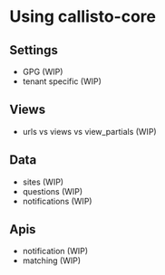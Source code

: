# Using callisto-core

## Settings

- GPG (WIP)
- tenant specific (WIP)

## Views

- urls vs views vs view_partials (WIP)

## Data

- sites (WIP)
- questions (WIP)
- notifications (WIP)

## Apis

- notification (WIP)
- matching (WIP)
